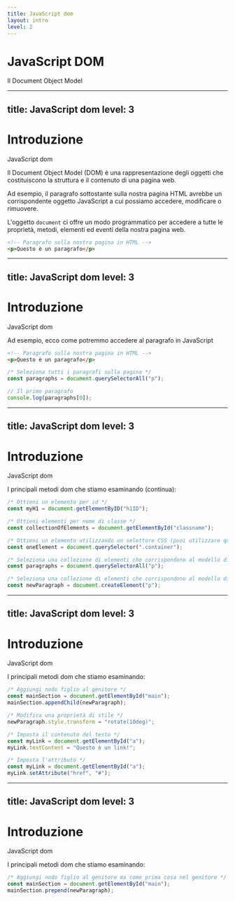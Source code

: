 ```yaml
---
title: JavaScript dom
layout: intro
level: 2
---
```


# JavaScript DOM
Il Document Object Model

---
title: JavaScript dom
level: 3
---

# Introduzione
JavaScript dom

Il Document Object Model (DOM) è una rappresentazione degli oggetti che costituiscono la struttura e il contenuto di una pagina web.

Ad esempio, il paragrafo sottostante sulla nostra pagina HTML avrebbe un corrispondente oggetto JavaScript a cui possiamo accedere, modificare o rimuovere.

L'oggetto `document` ci offre un modo programmatico per accedere a tutte le proprietà, metodi, elementi ed eventi della nostra pagina web.

```html
<!-- Paragrafo sulla nostra pagina in HTML -->
<p>Questo è un paragrafo</p>

```

---
title: JavaScript dom
level: 3
---

# Introduzione
JavaScript dom

Ad esempio, ecco come potremmo accedere al paragrafo in JavaScript

```html
<!-- Paragrafo sulla nostra pagina in HTML -->
<p>Questo è un paragrafo</p>

```

```js
/* Seleziona tutti i paragrafi sulla pagina */
const paragraphs = document.querySelectorAll("p");

// Il primo paragrafo
console.log(paragraphs[0]);

```

---
title: JavaScript dom
level: 3
---

# Introduzione
JavaScript dom

I principali metodi dom che stiamo esaminando (continua):

```js
/* Ottieni un elemento per id */
const myH1 = document.getElementByID("h1ID");

/* Ottieni elementi per nome di classe */ 
const collectionOfElements = document.getElementById("classname");

/* Ottieni un elemento utilizzando un selettore CSS (puoi utilizzare qualsiasi modello di selettore css qui) */ 
const oneElement = document.querySelector(".container");

/* Seleziona una collezione di elementi che corrispondono al modello di query */
const paragraphs = document.querySelectorAll("p");

/* Seleziona una collezione di elementi che corrispondono al modello di query */
const newParagraph = document.createElement("p");

```

---
title: JavaScript dom
level: 3
---

# Introduzione
JavaScript dom

I principali metodi dom che stiamo esaminando:

```js
/* Aggiungi nodo figlio al genitore */ 
const mainSection = document.getElementById("main");
mainSection.appendChild(newParagraph);

/* Modifica una proprietà di stile */ 
newParagraph.style.transform = "rotate(10deg)";

/* Imposta il contenuto del testo */ 
const myLink = document.getElementById("a");
myLink.textContent = "Questo è un link!";

/* Imposta l'attributo */ 
const myLink = document.getElementById("a");
myLink.setAttribute("href", "#");

```

---
title: JavaScript dom
level: 3
---

# Introduzione
JavaScript dom

I principali metodi dom che stiamo esaminando:

```js
/* Aggiungi nodo figlio al genitore ma come prima cosa nel genitore */ 
const mainSection = document.getElementById("main");
mainSection.prepend(newParagraph);
```
